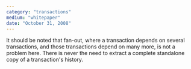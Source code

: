 ```yaml
---
category: "transactions"
medium: "whitepaper"
date: "October 31, 2008"
---
```

It should be noted that fan-out, where a transaction depends on several transactions, and those transactions depend on many more, is not a problem here. There is never the need to extract a complete standalone copy of a transaction's history.